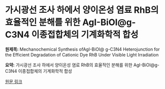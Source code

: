 # 가시광선 조사 하에서 양이온성 염료 RhB의 효율적인 분해를 위한 AgI-BiOI@g-C3N4 이종접합체의 기계화학적 합성

**원제목:** Mechanochemical Synthesis ofAgI-BiOI@ g-C3N4 Heterojunction for the Efficient Degradation of Cationic Dye RhB Under Visible Light Irradiation

**요약:** 가시광선 조사 하에서 양이온성 염료 RhB의 효율적인 분해를 위한 AgI-BiOI@g-C3N4 이종접합체의 기계화학적 합성

[원문 링크](https://scholar.google.com/scholar_url?url=https://www.sciencedirect.com/science/article/pii/S0022369725004652&hl=ko&sa=X&d=11044936707314856149&ei=Ds1xaMOMA5OIieoPnvbEqAc&scisig=AAZF9b_CVExUJOhcKI92ULOT4rbi&oi=scholaralrt&hist=BNQUaiIAAAAJ:17158378280919032469:AAZF9b9t4Icu6fuM2tSVCh97wJn6&html=&pos=1&folt=kw-top)

